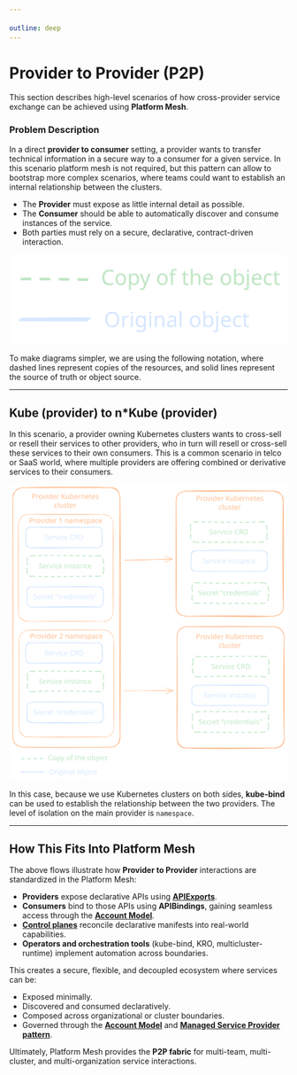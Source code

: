 ```yaml
---

outline: deep
---
```

# Provider to Provider (P2P)

This section describes high-level scenarios of how cross-provider service exchange can be achieved using **Platform Mesh**.

### Problem Description

In a direct **provider to consumer** setting, a provider wants to transfer technical information in a secure way to a consumer for a given service. In this scenario platform mesh is not required, but this pattern can allow to bootstrap more complex scenarios, where teams could want to establish an internal relationship between the clusters.

* The **Provider** must expose as little internal detail as possible.
* The **Consumer** should be able to automatically discover and consume instances of the service.
* Both parties must rely on a secure, declarative, contract-driven interaction.

![P2P Kube Bind Diagram](/diagrams/copy-original.svg)

To make diagrams simpler, we are using the following notation, where dashed lines represent copies of the resources, and solid lines represent the source of truth or object source.

---

## Kube (provider) to n*Kube (provider)

In this scenario, a provider owning Kubernetes clusters wants to cross-sell or resell their services to other providers, who in turn will resell or cross-sell these services to their own consumers. This is a common scenario in telco or SaaS world, where multiple providers are offering combined or derivative services to their consumers.

![P2P Kube Bind Diagram](/diagrams/kube-to-kube-provider.svg)

In this case, because we use Kubernetes clusters on both sides, **kube-bind** can be used to establish the relationship between the two providers. The level of isolation on the main provider is `namespace`.

---

## How This Fits Into Platform Mesh

The above flows illustrate how **Provider to Provider** interactions are standardized in the Platform Mesh:

* **Providers** expose declarative APIs using [**APIExports**](../overview/control-planes.md).
* **Consumers** bind to those APIs using **APIBindings**, gaining seamless access through the [**Account Model**](../overview/account-model.md).
* [**Control planes**](../overview/control-planes.md) reconcile declarative manifests into real-world capabilities.
* **Operators and orchestration tools** (kube-bind, KRO, multicluster-runtime) implement automation across boundaries.

This creates a secure, flexible, and decoupled ecosystem where services can be:

* Exposed minimally.
* Discovered and consumed declaratively.
* Composed across organizational or cluster boundaries.
* Governed through the [**Account Model**](../overview/account-model.md) and [**Managed Service Provider pattern**](../overview/design-decision.md).

Ultimately, Platform Mesh provides the **P2P fabric** for multi-team, multi-cluster, and multi-organization service interactions.

